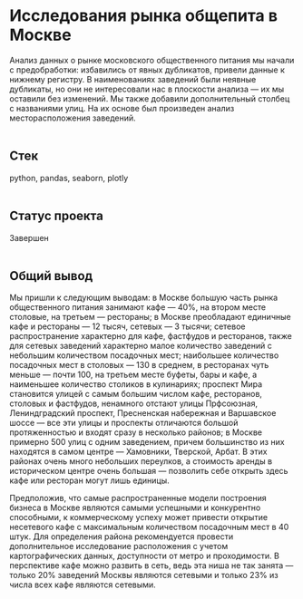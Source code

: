 # Исследования рынка общепита в Москве
Анализ данных о рынке московского общественного питания мы начали с предобработки: избавились от явных дубликатов, привели данные к нижнему регистру. В наименованиях заведений были неявные дубликаты, но они не интересовали нас в плоскости анализа — их мы оставили без изменений. Мы также добавили дополнительный столбец с названиями улиц. На их основе был произведен анализ месторасположения заведений. 
<br>
<br>

## Стек
python, pandas, seaborn, plotly
<br>
<br>

## Статус проекта
Завершен
<br>
<br>
## Общий вывод
Мы пришли к следующим выводам:
в Москве большую часть рынка общественного питания занимают кафе — 40%, на втором месте столовые, на третьем — рестораны;
в Москве преобладают единичные кафе и рестораны — 12 тысяч, сетевых — 3 тысячи;
сетевое распространение характерно для кафе, фастфудов и ресторанов, также для сетевых заведений характерно малое количество заведений с небольшим количеством посадочных мест;
наибольшее количество посадочных мест в столовых — 130 в среднем, в ресторанах чуть меньше — почти 100, на третьем месте буфеты, бары и кафе, а наименьшее количество столиков в кулинариях;
проспект Мира становится улицей с самым большим числом кафе, ресторанов, столовых и фастфудов, ненамного отстают улицы Прфсоюзная, Лениндградский проспект, Пресненская набережная и Варшавское шоссе — все эти улицы и проспекты отличаются большой протяженностью и входят сразу в несколько районов;
в Москве примерно 500 улиц с одним заведением, причем большинство из них находятся в самом центре — Хамовники, Тверской, Арбат. В этих районах очень много небольших переулков, а стоимость аренды в историческом центре очень большая — позволить себе открыть здесь кафе или ресторан могут лишь единицы.

Предположив, что самые распространенные модели построения бизнеса в Москве являются самыми успешными и конкурентно способными, к коммерческому успеху может привести открытие несетевого кафе с максимальным количеством посадочным мест в 40 штук. Для определения района рекомендуется провести дополнительное исследование расположения с учетом картографических данных, доступности от метро и проходимости. В перспективе кафе можно развить в сеть, ведь эта ниша не так занята — только 20% заведений Москвы являются сетевыми и только 23% из числа всех кафе являются сетевыми.

